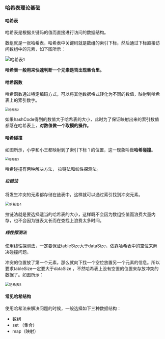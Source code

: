 ### 哈希表理论基础

#### 哈希表

哈希表是根据关键码的值而直接进行访问的数据结构。

数组就是一张哈希表，哈希表中关键码就是数组的索引下标，然后通过下标直接访问数组中的元素，如下图所示：

![哈希表1](https://code-thinking-1253855093.file.myqcloud.com/pics/20210104234805168.png)

**哈希表一般用来快速判断一个元素是否出现集合里。**

#### 哈希函数

哈希函数通过特定编码方式，可以将其他数据格式转化为不同的数值，映射到哈希表上的索引数字。

<img src="https://code-thinking-1253855093.file.myqcloud.com/pics/2021010423484818.png" alt="哈希表2" style="zoom:67%;" />

如果hashCode得到的数值大于哈希表的大小，此时为了保证映射出来的索引数值都落在哈希表上，**对数值做一个取模的操作。**

#### 哈希碰撞

如图所示，小李和小王都映射到了索引下标 1 的位置，这一现象叫做**哈希碰撞**。

<img src="https://code-thinking-1253855093.file.myqcloud.com/pics/2021010423494884.png" alt="哈希表3" style="zoom:67%;" />

哈希碰撞有两种解决方法， 拉链法和线性探测法。

##### 拉链法

将发生冲突的元素都存储在链表中，这样就可以通过索引找到冲突元素。

<img src="https://code-thinking-1253855093.file.myqcloud.com/pics/20210104235015226.png" alt="哈希表4" style="zoom:80%;" />

拉链法就是要选择适当的哈希表的大小，这样既不会因为数组空值而浪费大量内存，也不会因为链表太长而在查找上浪费太多时间。

##### 线性探测法

使用线性探测法，一定要保证tableSize大于dataSize，依靠哈希表中的空位来解决碰撞问题。

冲突的位置放了第一个元素，那么就向下找一个空位放置另一个元素的信息。所以要求tableSize一定要大于dataSize ，不然哈希表上没有空置的位置来存放冲突的数据了。如图所示：

<img src="https://code-thinking-1253855093.file.myqcloud.com/pics/20210104235109950.png" alt="哈希表5" style="zoom:80%;" />

#### 常见哈希结构

使用哈希法来解决问题的时候，一般选择如下三种数据结构：

- 数组
- set （集合）
- map（映射）

